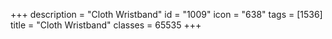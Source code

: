 +++
description = "Cloth Wristband"
id = "1009"
icon = "638"
tags = [1536]
title = "Cloth Wristband"
classes = 65535
+++
